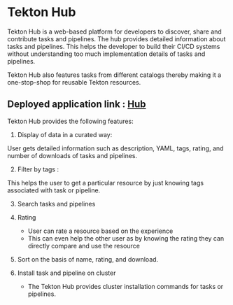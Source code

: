 # Tekton Hub

Tekton Hub is a web-based platform for developers to discover, share and
contribute tasks and pipelines. The hub provides detailed information about
tasks and pipelines. This helps the developer to build their CI/CD systems
without understanding too much implementation details of tasks and pipelines.

Tekton Hub also features tasks from different catalogs thereby making it a
one-stop-shop for reusable Tekton resources.

## **Deployed application link : [Hub](https://hub-preview.tekton.dev)**

Tekton Hub provides the following features:

1. Display of data in a curated way:

User gets detailed information such as description, YAML, tags, rating, and
number of downloads of tasks and pipelines.


2. Filter by  tags :

This helps the user to get a particular resource by just knowing tags
associated with task or pipeline.

3. Search tasks and pipelines

4. Rating

   - User can rate a resource based on the experience
   - This can even help the other user as by knowing the rating they can
     directly compare and use the resource

5. Sort on the basis of name, rating, and download.

6. Install task and pipeline on cluster
   - The Tekton Hub provides cluster installation commands for tasks or pipelines.